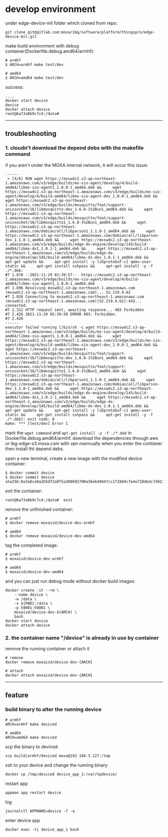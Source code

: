 # develop environment

under edge-device-mil folder which cloned from repo:

```[bash]
git clone git@gitlab.com:moxa/ibg/software/platform/thingspro/edge-device-mil.git
```

make build environment with debug container(Dockerfile.debug.amd64/armhf):

```[bash]
# armhf
$ ARCH=armhf make test/dev

# amd64
$ ARCH=amd64 make test/dev
```

success:

```[bash]
....
docker start device
device
docker attach device
root@6a73a0b9c7c4:/data# 
```

---

## troubleshooting

### 1. cloudn't download the depend debs with the makefile command

if you aren't under the MOXA internal network, it will occur this issue:

```[bash]
------
 > [4/6] RUN wget https://mxswdc2.s3-ap-northeast-1.amazonaws.com/v3/edge/builds/mx-sio-agent/develop/4/build-amd64/libmx-sio-agent1_1.0.0-1_amd64.deb &&     wget https://mxswdc2.s3-ap-northeast-1.amazonaws.com/v3/edge/builds/mx-sio-agent/develop/4/build-amd64/libmx-sio-agent-dev_1.0.0-1_amd64.deb &&     wget https://mxswdc2.s3-ap-northeast-1.amazonaws.com/v3/edge/builds/mosquitto/feat/support-unixsocket/16/libmosquitto-dev_1.6.8-1%2Bun1_amd64.deb &&     wget https://mxswdc2.s3-ap-northeast-1.amazonaws.com/v3/edge/builds/mosquitto/feat/support-unixsocket/16/libmosquitto1_1.6.8-1%2Bun1_amd64.deb &&     wget https://mxswdc2.s3-ap-northeast-1.amazonaws.com/debian/all/libparson1_1.1.0-1_amd64.deb &&     wget https://mxswdc2.s3-ap-northeast-1.amazonaws.com/debian/all/libparson-dev_1.1.0-1_amd64.deb &&     wget https://mxswdc2.s3-ap-northeast-1.amazonaws.com/v3/edge/builds/edge-dx-engine/develop/145/build-amd64/libmx-dx1_1.0.1-1_amd64.deb &&     wget https://mxswdc2.s3-ap-northeast-1.amazonaws.com/v3/edge/builds/edge-dx-engine/develop/145/build-amd64/libmx-dx-dev_1.0.1-1_amd64.deb &&     apt-get update &&     apt-get install -y libprotobuf-c1 qemu-user-static &&     apt-get install sshpass &&     apt-get install -y -f ./*.deb:
#7 1.878 --2021-11-29 02:39:57--  https://mxswdc2.s3-ap-northeast-1.amazonaws.com/v3/edge/builds/mx-sio-agent/develop/4/build-amd64/libmx-sio-agent1_1.0.0-1_amd64.deb
#7 1.896 Resolving mxswdc2.s3-ap-northeast-1.amazonaws.com (mxswdc2.s3-ap-northeast-1.amazonaws.com)... 52.219.9.62
#7 2.026 Connecting to mxswdc2.s3-ap-northeast-1.amazonaws.com (mxswdc2.s3-ap-northeast-1.amazonaws.com)|52.219.9.62|:443... connected.
#7 2.312 HTTP request sent, awaiting response... 403 Forbidden
#7 2.426 2021-11-29 02:39:58 ERROR 403: Forbidden.
#7 2.426 
------
executor failed running [/bin/sh -c wget https://mxswdc2.s3-ap-northeast-1.amazonaws.com/v3/edge/builds/mx-sio-agent/develop/4/build-amd64/libmx-sio-agent1_1.0.0-1_amd64.deb &&     wget https://mxswdc2.s3-ap-northeast-1.amazonaws.com/v3/edge/builds/mx-sio-agent/develop/4/build-amd64/libmx-sio-agent-dev_1.0.0-1_amd64.deb &&     wget https://mxswdc2.s3-ap-northeast-1.amazonaws.com/v3/edge/builds/mosquitto/feat/support-unixsocket/16/libmosquitto-dev_1.6.8-1%2Bun1_amd64.deb &&     wget https://mxswdc2.s3-ap-northeast-1.amazonaws.com/v3/edge/builds/mosquitto/feat/support-unixsocket/16/libmosquitto1_1.6.8-1%2Bun1_amd64.deb &&     wget https://mxswdc2.s3-ap-northeast-1.amazonaws.com/debian/all/libparson1_1.1.0-1_amd64.deb &&     wget https://mxswdc2.s3-ap-northeast-1.amazonaws.com/debian/all/libparson-dev_1.1.0-1_amd64.deb &&     wget https://mxswdc2.s3-ap-northeast-1.amazonaws.com/v3/edge/builds/edge-dx-engine/develop/145/build-amd64/libmx-dx1_1.0.1-1_amd64.deb &&     wget https://mxswdc2.s3-ap-northeast-1.amazonaws.com/v3/edge/builds/edge-dx-engine/develop/145/build-amd64/libmx-dx-dev_1.0.1-1_amd64.deb &&     apt-get update &&     apt-get install -y libprotobuf-c1 qemu-user-static &&     apt-get install sshpass &&     apt-get install -y -f ./*.deb]: exit code: 8
make: *** [test/dev] Error 1
```

mark the `wget command` and `apt-get install -y -f ./*.deb` in Dockerfile.debug.amd64/armhf.
download the dependencies through aws or ibg-edge-s3.moxa.com with vpn mannually when you enter the contianer then install tht depend debs.

open a new terminal, create a new image with the modified device container:

```[bash]
$ docker commit device                  
$ docker commit device                  
sha256:8a3a8ce0a2b5df2a075a380692700a36eb49447cc1f2869c7e4e7284bdc74923
```

exit the container:

```[bash]
root@6a73a0b9c7c4:/data#  exit
```

remove the unfinished container:

```[bash]
# armhf
$ docker remove moxaisd/device-dev-armhf

# amd64
$ docker remove moxaisd/device-dev-amd64
```

tag the completed image:  

```[bash]
# armhf
$ moxaisd/device-dev-armhf

# amd64
$ moxaisd/device-dev-amd64
```

and you can just run debug mode without docker build images:

```[bash]
docker create -it --rm \
    --name device \
    -w /data \
    -v ${PWD}:/data \
    -p 59001:59001 \
    moxaisd/device-dev-$(ARCH) \
    bash
docker start device
docker attach device
```

### 2. the container name "/device" is already in use by container

remove the running container or attach it

```[bash]
# remove
docker remove moxaisd/device-dev-{ARCH}

# attach
docker attach moxaisd/device-dev-{ARCH}
```

---

## feature

### build binary to alter the running device

```[bash]
# armhf
ARCH=armhf make deviced

# amd64
ARCH=amd64 make deviced
```

scp the binary to deviced

```[bash]
scp build/armhf/deviced moxa@192.168.3.127:/tmp
```

ssh to your device and change the running binary

```[bash]
docker cp /tmp/deviced device_app_1:/var/tpdevice/
```

restart app

```[bash]
appman app restart device
```

log

```[bash]
journalctl APPNAME=device -f -a
```

enter device app

```[bash]
docker exec -ti device_app_1 bash
```
